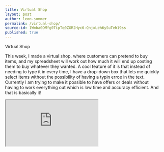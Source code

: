 ```yaml
---
title: Virtual Shop
layout: post
author: leon.sommer
permalink: /virtual-shop/
source-id: 1Wmba0DMfg0TipTq0ZGR2Hyc6-QnjxLeh6ySuTeh19ss
published: true
---
```

Virtual Shop

This week, I made a virtual shop, where customers can pretend to buy items, and my spreadsheet will work out how much it will end up costing them to buy whatever they wanted. A cool feature of it is that instead of needing to type it in every time, I have a drop-down box that lets me quickly select items without the possibility of having a typin erroe in the text. Currently I am trying to make it possible to have offers or deals without having to work everything out which is low time and accuracy efficient. And that is basically it! 

<iframe src="https://docs.google.com/spreadsheets/d/e/2PACX-1vRz4kiCi7t4QoLEWN6fpKdPTWSAU5adYB0JfTWyUEIbRLrwPjXPAq1MoNzWOKNq1rJ9yR9d9_TNZpoZ/pubhtml?widget=true&amp;headers=false"></iframe>
